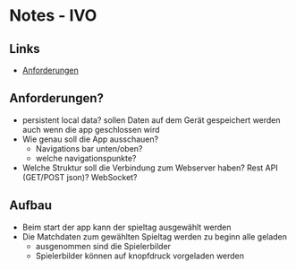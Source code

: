 # Notes - IVO

## Links

* [Anforderungen](https://sapium.gitbook.io/bfo/module/2.-lehrjahr/426/anforderungen/projekt-oum/2.-timetable)

## Anforderungen?

* persistent local data? sollen Daten auf dem Gerät gespeichert werden auch wenn die app geschlossen wird
* Wie genau soll die App ausschauen?
    * Navigations bar unten/oben?
    * welche navigationspunkte?
* Welche Struktur soll die Verbindung zum Webserver haben? Rest API (GET/POST json)? WebSocket?

## Aufbau

* Beim start der app kann der spieltag ausgewählt werden
* Die Matchdaten zum gewählten Spieltag werden zu beginn alle geladen
    * ausgenommen sind die Spielerbilder
    * Spielerbilder können auf knopfdruck vorgeladen werden
